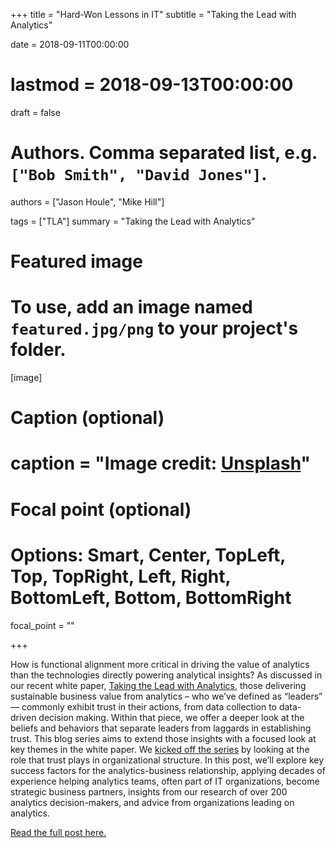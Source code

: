 +++
title = "Hard-Won Lessons in IT"
subtitle = "Taking the Lead with Analytics"

date = 2018-09-11T00:00:00
# lastmod = 2018-09-13T00:00:00
draft = false

# Authors. Comma separated list, e.g. `["Bob Smith", "David Jones"]`.
authors = ["Jason Houle", "Mike Hill"]

tags = ["TLA"]
summary = "Taking the Lead with Analytics"

# Featured image
# To use, add an image named `featured.jpg/png` to your project's folder. 
[image]
  # Caption (optional)
  # caption = "Image credit: [**Unsplash**](https://unsplash.com/photos/CpkOjOcXdUY)"

  # Focal point (optional)
  # Options: Smart, Center, TopLeft, Top, TopRight, Left, Right, BottomLeft, Bottom, BottomRight
  focal_point = ""

+++

How is functional alignment more critical in driving the value of analytics than the technologies directly powering analytical insights? As discussed in our recent white paper, [Taking the Lead with Analytics](../../../publication/tla/), those delivering sustainable business value from analytics – who we’ve defined as “leaders” — commonly exhibit trust in their actions, from data collection to data-driven decision making. Within that piece, we offer a deeper look at the beliefs and behaviors that separate leaders from laggards in establishing trust. This blog series aims to extend those insights with a focused look at key themes in the white paper. We [kicked off the series](../tla1) by looking at the role that trust plays in organizational structure. In this post, we’ll explore key success factors for the analytics-business relationship, applying decades of experience helping analytics teams, often part of IT organizations, become strategic business partners, insights from our research of over 200 analytics decision-makers, and advice from organizations leading on analytics.

[Read the full post here.](http://blog.northhighland.com/taking-the-lead-with-analytics-hard-won-lessons-in-it/)
